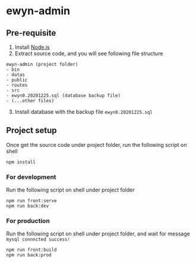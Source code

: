 # ewyn-admin

## Pre-requisite

1. Install [Node.js](https://nodejs.org/en/download/)
2. Extract source code, and you will see following file structure

```
ewyn-admin (project folder)
- bin
- datas
- public
- routes
- src
- ewyn0.20201225.sql (database backup file)
- (...other files)
```

3. Install database with the backup file `ewyn0.20201225.sql`

## Project setup

Once get the source code under project folder, run the following script on shell

```
npm install
```

### For development

Run the following script on shell under project folder

```
npm run front:serve
npm run back:dev
```

### For production

Run the following script on shell under project folder, and wait for message `mysql connncted success!`

```
npm run front:build
npm run back:prod
```

